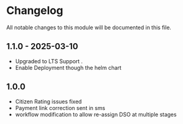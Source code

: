 # Changelog

All notable changes to this module will be documented in this file.

## 1.1.0 - 2025-03-10
- Upgraded to LTS Support .  
- Enable Deployment though the helm chart

## 1.0.0

- Citizen Rating issues fixed
- Payment link correction sent in sms
- workflow modification to allow re-assign DSO at multiple stages


